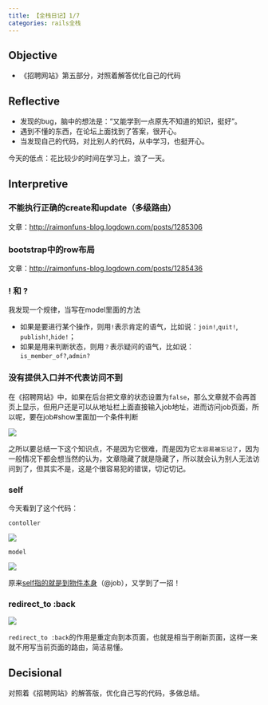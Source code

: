 ```yaml
---
title: 【全栈日记】1/7
categories: rails全栈
---
```


## Objective

- 《招聘网站》第五部分，对照着解答优化自己的代码

## Reflective

- 发现的bug，脑中的想法是：“又能学到一点原先不知道的知识，挺好”。
- 遇到不懂的东西，在论坛上面找到了答案，很开心。
- 当发现自己的代码，对比别人的代码，从中学习，也挺开心。

今天的低点：花比较少的时间在学习上，浪了一天。

## Interpretive

### 不能执行正确的create和update（多级路由）

文章：http://raimonfuns-blog.logdown.com/posts/1285306

### bootstrap中的row布局

文章：http://raimonfuns-blog.logdown.com/posts/1285436

### ! 和 ?

我发现一个规律，当写在model里面的方法

- 如果是要进行某个操作，则用`!`表示肯定的语气，比如说：`join!`,`quit!`, `publish!`,`hide!`；
- 如果是用来判断状态，则用`？`表示疑问的语气，比如说：`is_member_of?`,`admin?`

### 没有提供入口并不代表访问不到

在《招聘网站》中，如果在后台把文章的状态设置为`false`，那么文章就不会再首页上显示，但用户还是可以从地址栏上面直接输入job地址，进而访问job页面，所以呢，要在job#show里面加一个条件判断

![][image-1]

之所以要总结一下这个知识点，不是因为它很难，而是因为它`太容易被忘记了`，因为一般情况下都会想当然的认为，文章隐藏了就是隐藏了，所以就会认为别人无法访问到了，但其实不是，这是个很容易犯的错误，切记切记。

### self 

今天看到了这个代码：

`contoller`

![][image-2]

`model`

![][image-3]

原来[self指的就是到物件本身][1]（@job），又学到了一招！

### redirect\_to :back

![][image-4]

`redirect_to :back`的作用是重定向到本页面，也就是相当于刷新页面，这样一来就不用写当前页面的路由，简洁易懂。

## Decisional

对照着《招聘网站》的解答版，优化自己写的代码，多做总结。

[1]:	https://rocodev.gitbooks.io/rails-102/content/chapter3-ruby/self.html

[image-1]:	http://oggx6lf7f.bkt.clouddn.com/qbdpb.png
[image-2]:	http://oggx6lf7f.bkt.clouddn.com/fn8pn.png
[image-3]:	http://oggx6lf7f.bkt.clouddn.com/ejfqd.png
[image-4]:	http://oggx6lf7f.bkt.clouddn.com/3lici.png
